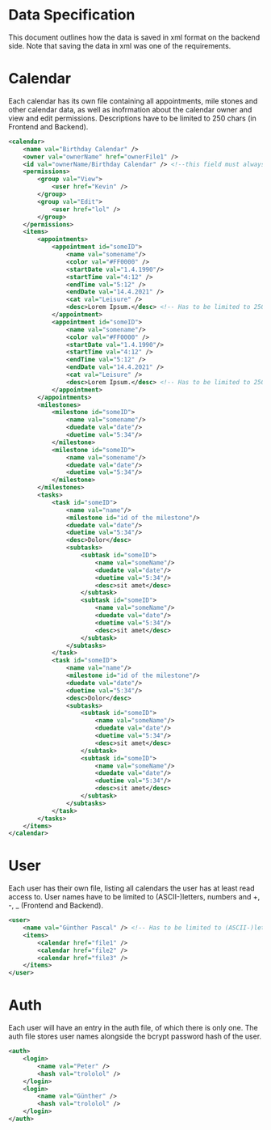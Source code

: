 # Data Specification

This document outlines how the data is saved in xml format on the backend side. Note that saving the data in xml was one of the requirements. 

# Calendar 

Each calendar has its own file containing all appointments, mile stones and other calendar data, as well as inofrmation about the calendar owner and view and edit permissions.
Descriptions have to be limited to 250 chars (in Frontend and Backend). 

```xml
<calendar>
    <name val="Birthday Calendar" />
    <owner val="ownerName" href="ownerFile1" />
    <id val="ownerName/Birthday Calendar" /> <!--this field must always be formed like this and it must be unique -> calendar name must be unique to user-->
    <permissions>
        <group val="View">
            <user href="Kevin" />
        </group>
        <group val="Edit">
            <user href="lol" />
        </group>
    </permissions>
    <items>
        <appointments>
            <appointment id="someID">
                <name val="somename"/>
                <color val="#FF0000" />
                <startDate val="1.4.1990"/>
                <startTime val="4:12" />
                <endTime val="5:12" />
                <endDate val="14.4.2021" />
                <cat val="Leisure" />
                <desc>Lorem Ipsum.</desc> <!-- Has to be limited to 250 chars (in Frontend and Backend) -->
            </appointment>
            <appointment id="someID">
                <name val="somename"/>
                <color val="#FF0000" />
                <startDate val="1.4.1990"/>
                <startTime val="4:12" />
                <endTime val="5:12" />
                <endDate val="14.4.2021" />
                <cat val="Leisure" />
                <desc>Lorem Ipsum.</desc> <!-- Has to be limited to 250 chars (in Frontend and Backend) -->
            </appointment>
        </appointments>
        <milestones>
            <milestone id="someID">
                <name val="somename"/>
                <duedate val="date"/>
                <duetime val="5:34"/>
            </milestone>
            <milestone id="someID">
                <name val="somename"/>
                <duedate val="date"/>
                <duetime val="5:34"/>
            </milestone>
        </milestones>
        <tasks>
            <task id="someID">
                <name val="name"/>
                <milestone id="id of the milestone"/>
                <duedate val="date"/>
                <duetime val="5:34"/>
                <desc>Dolor</desc>
                <subtasks>
                    <subtask id="someID">
                        <name val="someName"/>
                        <duedate val="date"/>
                        <duetime val="5:34"/>
                        <desc>sit amet</desc>
                    </subtask>
                    <subtask id="someID">
                        <name val="someName"/>
                        <duedate val="date"/>
                        <duetime val="5:34"/>
                        <desc>sit amet</desc>
                    </subtask>
                </subtasks>
            </task>
            <task id="someID">
                <name val="name"/>
                <milestone id="id of the milestone"/>
                <duedate val="date"/>
                <duetime val="5:34"/>
                <desc>Dolor</desc>
                <subtasks>
                    <subtask id="someID">
                        <name val="someName"/>
                        <duedate val="date"/>
                        <duetime val="5:34"/>
                        <desc>sit amet</desc>
                    </subtask>
                    <subtask id="someID">
                        <name val="someName"/>
                        <duedate val="date"/>
                        <duetime val="5:34"/>
                        <desc>sit amet</desc>
                    </subtask>
                </subtasks>
            </task>
        </tasks>
    </items>
</calendar>
```

# User 

Each user has their own file, listing all calendars the user has at least read access to. 
User names have to be limited to (ASCII-)letters, numbers and +, -, _ (Frontend and Backend).

```xml
<user>
    <name val="Günther Pascal" /> <!-- Has to be limited to (ASCII-)letters, numbers and +, -, _ (FE and BE)-->
    <items>
        <calendar href="file1" />
        <calendar href="file2" />
        <calendar href="file3" />
    </items>
</user>
```

# Auth 

Each user will have an entry in the auth file, of which there is only one. The auth file stores user names alongside the bcrypt password hash of the user. 

```xml
<auth>
    <login>
        <name val="Peter" />
        <hash val="trololol" />
    </login>
    <login>
        <name val="Günther" />
        <hash val="trololol" />
    </login>
</auth>
```
